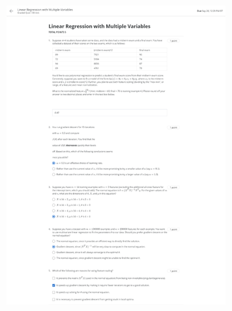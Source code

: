 <img src="https://github.com/AshKnight99/Coursera-Stanford-Machine-Learning/blob/master/Week1/data/linear-regression-with-multiple-variables.png" >
